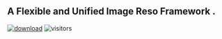 ## A Flexible and Unified Image Reso Framework .
[![download](https://img.shields.io/github/downloads/murufeng/FUIR/total.svg)](https://github.com/murufeng/FUIR/releases) ![visitors](https://visitor-badge.glitch.me/badge?page_id=murufeng/FUIR) 
